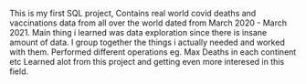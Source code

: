 This is my first SQL project, Contains real world covid deaths and vaccinations data from all over the world dated from March 2020 - March 2021.
Main thing i learned was data exploration since there is insane amount of data.
I group together the things i actually needed and worked with them.
Performed different operations eg. Max Deaths in each continent etc
Learned alot from this project and getting even more interesed in this field.
